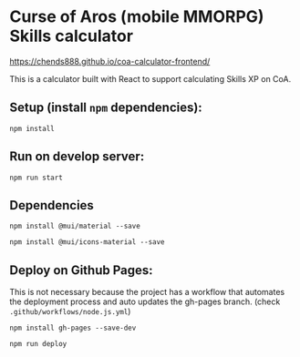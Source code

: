 # Curse of Aros (mobile MMORPG) Skills calculator
https://chends888.github.io/coa-calculator-frontend/

This is a calculator built with React to support calculating Skills XP on CoA.


## Setup (install `npm` dependencies):

`npm install`

## Run on develop server:
`npm run start`

## Dependencies

`npm install @mui/material --save`

`npm install @mui/icons-material --save`

## Deploy on Github Pages:

This is not necessary because the project has a workflow that automates the deployment process and auto updates the gh-pages branch. (check `.github/workflows/node.js.yml`)

`npm install gh-pages --save-dev`

`npm run deploy`
